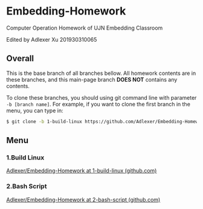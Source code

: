 # Embedding-Homework

Computer Operation Homework of UJN Embedding Classroom

Edited by Adlexer Xu 201930310065

## Overall

This is the base branch of all branches bellow. All homework contents are in these branches, and this main-page branch **DOES NOT** contains any contents.

To clone these branches, you should using git command line with parameter `-b [branch name]`. For example, if you want to clone the first branch in the menu, you can type in:

```bash
$ git clone -b 1-build-linux https://github.com/Adlexer/Embedding-Homework
```

## Menu

### 1.Build Linux

[Adlexer/Embedding-Homework at 1-build-linux (github.com)](https://github.com/Adlexer/Embedding-Homework/tree/1-build-linux)

### 2.Bash Script

[Adlexer/Embedding-Homework at 2-bash-script (github.com)](https://github.com/Adlexer/Embedding-Homework/tree/2-bash-script)

